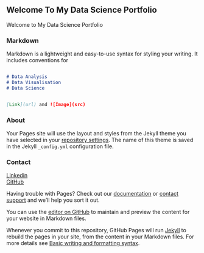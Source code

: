 ## Welcome To My Data Science Portfolio

Welcome to My Data Science Portfolio

### Markdown

Markdown is a lightweight and easy-to-use syntax for styling your writing. It includes conventions for

```markdown

# Data Analysis
# Data Visualisation
# Data Science


[Link](url) and ![Image](src)
```

### About

Your Pages site will use the layout and styles from the Jekyll theme you have selected in your [repository settings](https://github.com/natnew/Natasha.io/settings/pages). The name of this theme is saved in the Jekyll `_config.yml` configuration file.

### Contact

[Linkedin](https://www.linkedin.com/in/natasha-newbold/)<br>
[GitHub](https://github.com/natnew)<br>

Having trouble with Pages? Check out our [documentation](https://docs.github.com/categories/github-pages-basics/) or [contact support](https://support.github.com/contact) and we’ll help you sort it out.

You can use the [editor on GitHub](https://github.com/natnew/Natasha.io/edit/main/README.md) to maintain and preview the content for your website in Markdown files.

Whenever you commit to this repository, GitHub Pages will run [Jekyll](https://jekyllrb.com/) to rebuild the pages in your site, from the content in your Markdown files.
For more details see [Basic writing and formatting syntax](https://docs.github.com/en/github/writing-on-github/getting-started-with-writing-and-formatting-on-github/basic-writing-and-formatting-syntax).
